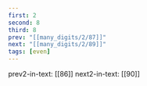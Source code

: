 ```yaml
---
first: 2
second: 8
third: 8
prev: "[[many_digits/2/87]]"
next: "[[many_digits/2/89]]"
tags: [even]
---
```

prev2-in-text: [[86]]
next2-in-text: [[90]]
